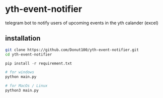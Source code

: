 # yth-event-notifier
telegram bot to notify users of upcoming events in the yth calander (excel)

## installation
```bash
git clone https://github.com/Donut100/yth-event-notifier.git
cd yth-event-notifier
```
```py
pip install -r requirement.txt

# for windows
python main.py

# for MacOs / Linux
python3 main.py
```
